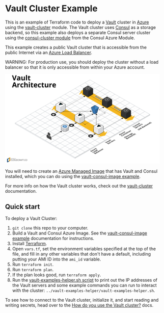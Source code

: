# Vault Cluster Example

This is an example of Terraform code to deploy a [Vault](https://www.vaultproject.io/) cluster in [Azure](https://azure.microsoft.com/) using the [vault-cluster](./modules/vault-cluster) module. The Vault cluster uses [Consul](https://www.consul.io/) as a storage backend, so this example also deploys a separate Consul server cluster using the [consul-cluster module](./modules/consul-cluster) from the Consul Azure Module.

This example creates a public Vault cluster that is accessible from the public Internet via an [Azure Load Balancer](https://docs.microsoft.com/en-us/azure/load-balancer/load-balancer-overview).

WARNING: For production use, you should deploy the cluster without a load balancer so that it is only accessible from within
your Azure account.

![Vault architecture](https://raw.githubusercontent.com/hashicorp/terraform-azurerm-vault/master/_docs/architecture-azurelb.png)

You will need to create an [Azure Managed Image](https://docs.microsoft.com/en-us/azure/virtual-machines/linux/build-image-with-packer) that has Vault and Consul installed, which you can do using the [vault-consul-image example](./examples/vault-consul-image).

For more info on how the Vault cluster works, check out the [vault-cluster](./modules/vault-cluster) documentation.

## Quick start

To deploy a Vault Cluster:

1. `git clone` this repo to your computer.
1. Build a Vault and Consul Azure Image. See the [vault-consul-image example](./examples/vault-consul-image) documentation for instructions.
1. Install [Terraform](https://www.terraform.io/).
1. Open `vars.tf`, set the environment variables specified at the top of the file, and fill in any other variables that don't have a default, including putting your AMI ID into the `ami_id` variable.
1. Run `terraform init`.
1. Run `terraform plan`.
1. If the plan looks good, run `terraform apply`.
1. Run the [vault-examples-helper.sh script](./examples/vault-examples-helper/vault-examples-helper.sh) to print out the IP addresses of the Vault servers and some example commands you can run to interact with the cluster:
   `../vault-examples-helper/vault-examples-helper.sh`.

To see how to connect to the Vault cluster, initialize it, and start reading and writing secrets, head over to the [How do you use the Vault cluster?](.//modules/vault-cluster#how-do-you-use-the-vault-cluster) docs.
